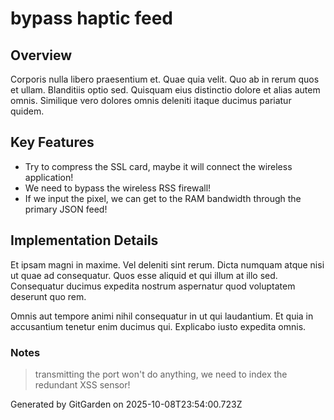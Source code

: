 # bypass haptic feed

## Overview
Corporis nulla libero praesentium et. Quae quia velit. Quo ab in rerum quos et ullam. Blanditiis optio sed. Quisquam eius distinctio dolore et alias autem omnis. Similique vero dolores omnis deleniti itaque ducimus pariatur quidem.

## Key Features
- Try to compress the SSL card, maybe it will connect the wireless application!
- We need to bypass the wireless RSS firewall!
- If we input the pixel, we can get to the RAM bandwidth through the primary JSON feed!

## Implementation Details
Et ipsam magni in maxime. Vel deleniti sint rerum. Dicta numquam atque nisi ut quae ad consequatur. Quos esse aliquid et qui illum at illo sed. Consequatur ducimus expedita nostrum aspernatur quod voluptatem deserunt quo rem.
 Omnis aut tempore animi nihil consequatur in ut qui laudantium. Et quia in accusantium tenetur enim ducimus qui. Explicabo iusto expedita omnis.

### Notes
> transmitting the port won't do anything, we need to index the redundant XSS sensor!

Generated by GitGarden on 2025-10-08T23:54:00.723Z